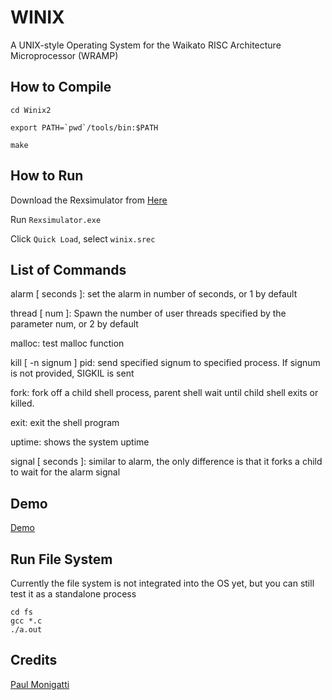 # WINIX
A UNIX-style Operating System for the Waikato RISC Architecture Microprocessor (WRAMP)

## How to Compile
```cd Winix2```

```export PATH=`pwd`/tools/bin:$PATH```

```make```

## How to Run

Download the Rexsimulator from [Here](https://github.com/halfer53/rexsimulator/releases/tag/2.0.1)

Run ```Rexsimulator.exe```

Click ```Quick Load```, select ```winix.srec```

## List of Commands

alarm [ seconds ]: set the alarm in number of seconds, or 1 by default

thread [ num ]: Spawn the number of user threads specified by the parameter num, or 2 by default

malloc: test malloc function

kill [ -n signum ] pid: send specified signum to specified process. If signum is not provided, SIGKIL is sent

fork: fork off a child shell process, parent shell wait until child shell exits or killed.

exit: exit the shell program

uptime: shows the system uptime

signal [ seconds ]: similar to alarm, the only difference is that it forks a child to wait for the alarm signal

## Demo

[Demo](https://github.com/halfer53/Winix2/blob/master/docs/demo.md)

## Run File System

Currently the file system is not integrated into the OS yet, but you can still test it as a standalone process

```
cd fs
gcc *.c
./a.out
```

## Credits
[Paul Monigatti](https://nz.linkedin.com/in/paulmonigatti)
